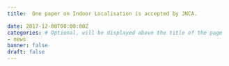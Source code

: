 ```yaml
---
title:  One paper on Indoor Localisation is accepted by JNCA.

date: 2017-12-00T00:00:00Z
categories: # Optional, will be displayed above the title of the page
- news
banner: false
draft: false
---
```

